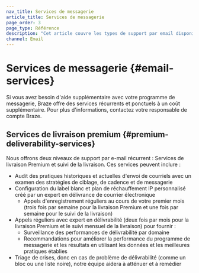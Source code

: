 ```yaml
---
nav_title: Services de messagerie
article_title: Services de messagerie
page_order: 3
page_type: Référence
description: "Cet article couvre les types de support par email disponibles via Braze."
channel: Email
---
```


# Services de messagerie {#email-services}

Si vous avez besoin d'aide supplémentaire avec votre programme de messagerie, Braze offre des services récurrents et ponctuels à un coût supplémentaire. Pour plus d'informations, contactez votre responsable de compte Braze.

## Services de livraison premium {#premium-deliverability-services}

Nous offrons deux niveaux de support par e-mail récurrent : Services de livraison Premium et suivi de la livraison. Ces services peuvent inclure :

- Audit des pratiques historiques et actuelles d'envoi de courriels avec un examen des stratégies de ciblage, de cadence et de messagerie
- Configuration du label blanc et plan de réchauffement IP personnalisé créé par un expert en délivrance de courrier électronique
  - Appels d'enregistrement réguliers au cours de votre premier mois (trois fois par semaine pour la livraison Premium et une fois par semaine pour le suivi de la livraison)
- Appels réguliers avec expert en délivrabilité (deux fois par mois pour la livraison Premium et le suivi mensuel de la livraison) pour fournir :
  - Surveillance des performances de délivrabilité par domaine
  - Recommandations pour améliorer la performance du programme de messagerie et les résultats en utilisant les données et les meilleures pratiques établies
- Triage de crises, donc en cas de problème de délivrabilité (comme un bloc ou une liste noire), notre équipe aidera à atténuer et à remédier

